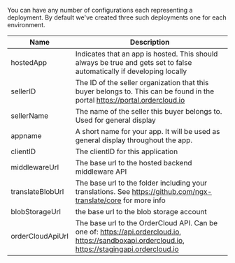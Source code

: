 You can have any number of configurations each representing a deployment. By default we've created three such deployments one for each environment.

| Name                          | Description                                                                                                                                      |
| ----------------------------- | ------------------------------------------------------------------------------------------------------------------------------------------------ |
| hostedApp                     | Indicates that an app is hosted. This should always be true and gets set to false automatically if developing locally                            |
| sellerID                      | The ID of the seller organization that this buyer belongs to. This can be found in the portal https://portal.ordercloud.io                       |
| sellerName                    | The name of the seller this buyer belongs to. Used for general display                                                                           |
| appname                       | A short name for your app. It will be used as general display throughout the app.                                                                |
| clientID                      | The clientID for this application                                                                                                                |
| middlewareUrl                 | The base url to the hosted backend middleware API                                                                                                                                                                       |
| translateBlobUrl              | The base url to the folder including your translations. See https://github.com/ngx-translate/core for more info                                  |
| blobStorageUrl                | the base url to the blob storage account                                                                                                         |
| orderCloudApiUrl              | The base url to the OrderCloud API. Can be one of: https://api.ordercloud.io, https://sandboxapi.ordercloud.io, https://stagingapi.ordercloud.io       |                                                     |

